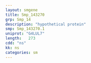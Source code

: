 ```yaml
---
layout: smgene
title: Smp_143270
grp: Smp_14
description: "hypothetical protein"
smp: Smp_143270.1
uniprot: "G4LUL7"
length:   273
cdd: "ns"
kk: ns
categories: sm
---
```

